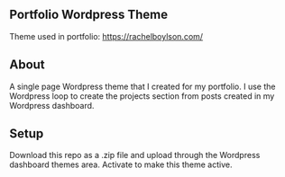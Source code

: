 ## Portfolio Wordpress Theme

Theme used in portfolio: <a href="https://rachelboylson.com/" target="_blank">https://rachelboylson.com/</a>

## About

A single page Wordpress theme that I created for my portfolio.  I use the Wordpress loop to create the projects section from posts created in my Wordpress dashboard.

## Setup

Download this repo as a .zip file and upload through the Wordpress dashboard themes area.  Activate to make this theme active.
